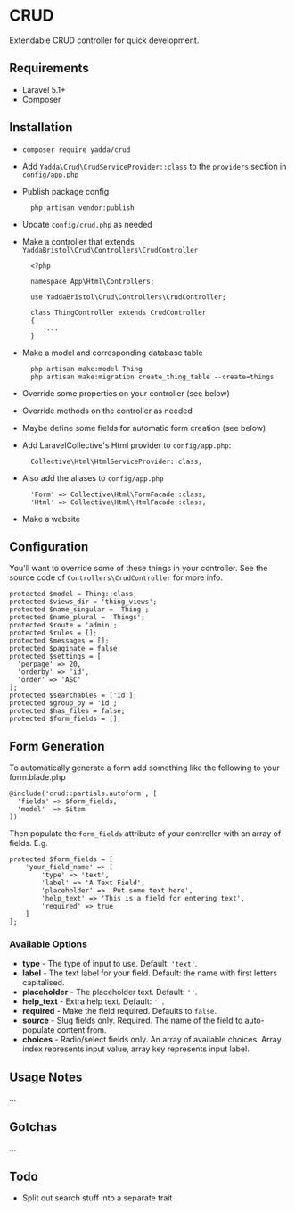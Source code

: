 # CRUD

Extendable CRUD controller for quick development.


## Requirements

* Laravel 5.1+
* Composer


## Installation

* `composer require yadda/crud`
* Add `Yadda\Crud\CrudServiceProvider::class` to the `providers` section in `config/app.php`
* Publish package config

        php artisan vendor:publish

* Update `config/crud.php` as needed
* Make a controller that extends `YaddaBristol\Crud\Controllers\CrudController`

        <?php

        namespace App\Html\Controllers;

        use YaddaBristol\Crud\Controllers\CrudController;

        class ThingController extends CrudController
        {
            ...
        }

* Make a model and corresponding database table

        php artisan make:model Thing
        php artisan make:migration create_thing_table --create=things

* Override some properties on your controller (see below)
* Override methods on the controller as needed
* Maybe define some fields for automatic form creation (see below)
* Add LaravelCollective's Html provider to `config/app.php`:

        Collective\Html\HtmlServiceProvider::class,

* Also add the aliases to `config/app.php`

        'Form' => Collective\Html\FormFacade::class,
        'Html' => Collective\Html\HtmlFacade::class,

* Make a website

## Configuration

You'll want to override some of these things in your controller. See the source code of `Controllers\CrudController` for more info.

    protected $model = Thing::class;
    protected $views_dir = 'thing_views';
    protected $name_singular = 'Thing';
    protected $name_plural = 'Things';
    protected $route = 'admin';
    protected $rules = [];
    protected $messages = [];
    protected $paginate = false;
    protected $settings = [
      'perpage' => 20,
      'orderby' => 'id',
      'order' => 'ASC'
    ];
    protected $searchables = ['id'];
    protected $group_by = 'id';
    protected $has_files = false;
    protected $form_fields = [];


## Form Generation

To automatically generate a form add something like the following to your form.blade.php

    @include('crud::partials.autoform', [
      'fields' => $form_fields,
      'model'  => $item
    ])

Then populate the `form_fields` attribute of your controller with an array of fields. E.g.

    protected $form_fields = [
        'your_field_name' => [
            'type' => 'text',
            'label' => 'A Text Field',
            'placeholder' => 'Put some text here',
            'help_text' => 'This is a field for entering text',
            'required' => true
        ]
    ];

### Available Options

* **type** - The type of input to use. Default: `'text'`.
* **label** - The text label for your field. Default: the name with first letters capitalised.
* **placeholder** - The placeholder text. Default: `''`.
* **help_text** - Extra help text. Default: `''`.
* **required** - Make the field required. Defaults to `false`.
* **source** - Slug fields only. Required. The name of the field to auto-populate content from.
* **choices** - Radio/select fields only. An array of available choices. Array index represents input value, array key represents input label.


## Usage Notes

...


## Gotchas

...


## Todo

* Split out search stuff into a separate trait
